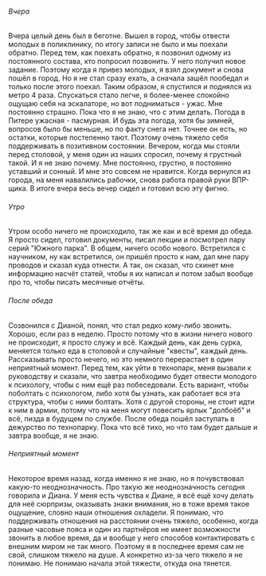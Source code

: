 ###### Вчера
Вчера целый день был в беготне. Вышел в город, чтобы отвести молодых в поликлинику, по итогу записи не было и мы поехали обратно. Перед тем, как поехать обратно, я позвонил одному из постоянного состава, кто попросил позвонить.
У него получил новое задание. Поэтому когда я привез молодых, я взял документ и снова пошёл в город. Но я не стал сразу ехать, а сначала зашёл пообедал и только после этого поехал. 
Таким образом, я спустился и поднялся из метро 4 раза. Спускаться стало легче, я более-менее спокойно ощущаю себя на эскалаторе, но вот подниматься - ужас. Мне постоянно страшно. Пока что я не знаю, что с этим делать.
Погода в Питере ужасная - пасмурная. И будь эта погода, хотя бы зимней, вопросов было бы меньше, но по факту снега нет. Точнее он есть, но остатки, которые постепенно тают. Поэтому очень тяжело себя поддерживать в позитивном состоянии.
Вечером, когда мы стояли перед столовой, у меня один из наших спросил, почему я грустный такой. И я не знаю почему. Мне постоянно, грустно, я постоянно уставший и сонный. И мне это совсем не нравится. 
Когда вернулся из города, на меня навалились рабочки, снова работа правой руки ВПР-щика. В итоге вчера весь вечер сидел и готовил всю эту фигню. 
###### Утро
Утром особо ничего не происходило, так же как и всё время до обеда. Я просто сидел, готовил документы, писал лекции и посмотрел пару серий "Южного парка". В общем, ничего особо нового.
Встретился с научником, ну как встретился, он пришёл просто к нам, дал мне пару проводов и сказал куда отнести. А так, он сказал, что скинет мне информацию насчёт статей, чтобы я их написал и потом забыл вообще про то, чтобы писать месячные отчёты.
###### После обеда
Созвонился с Дианой, понял, что стал редко кому-либо звонить. Хорошо, если раз в неделю. Просто потому что в жизни ничего нового не происходит, я просто служу и всё. Каждый день, как день сурка, меняется только еда в столовой и случайные "квесты", каждый день. 
Рассказывать просто нечего, но это немного перерастает в один неприятный момент.
Перед тем, как уйти в технопарк, меня вызвали к руководству и сказали, что завтра необходимо будет отвести молодого к психологу, чтобы с ним ещё раз побеседовали. Есть вариант, чтобы поболтать с психологом, либо хотя бы узнать, как работает вся эта структура, чтобы с ними болтать. Хотя с другой стороны, не стоит идти к ним в армии, потому что на меня могут повесить ярлык "долбоёб" и всё, пизда в будущем по службе. 
После обеда пошёл заступать в дежурство по технопарку. Пока что всё тихо, но что там будет дальше и завтра вообще, я не знаю.
###### Неприятный момент
Некоторое время назад, когда именно я не знаю, но я почувствовал какую-то неоднозначность. Про такую же неоднозначность сегодня говорила и Диана. 
У меня есть чувства к Диане, я всё ещё хочу делать для неё сюрпризы, оказывать знаки внимания, но в тоже время такое ощущение, словно наши отношения охладели. Я понимаю, что поддерживать отношения на расстоянии очень тяжело, особенно, когда разные часовые пояса и один из партнёров не имеет возможности звонить в любое время, да и вообще у него способов контактировать с внешним миром не так много.
Поэтому я в последнее время сам не свой, слишком тяжело на душе. А конкретно из-за чего тяжело я не понимаю. Не понимаю начала этой тяжести, откуда она тянется.
